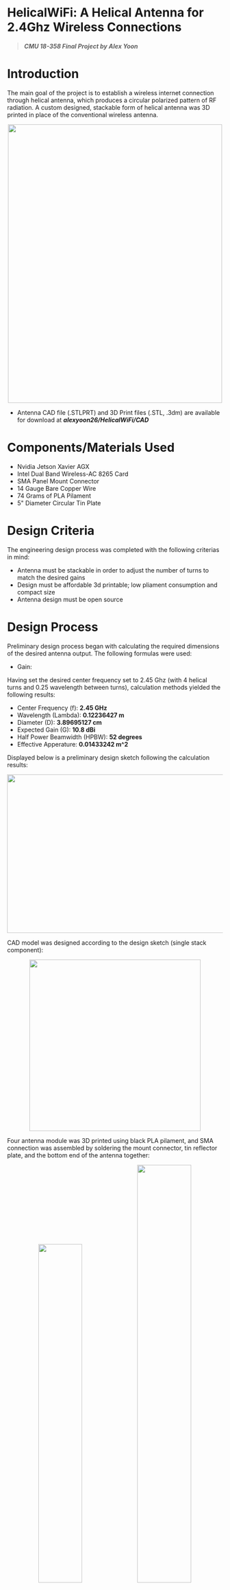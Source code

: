 # HelicalWiFi: A Helical Antenna for 2.4Ghz Wireless Connections

> ***CMU 18-358 Final Project by Alex Yoon***

# Introduction
The main goal of the project is to establish a wireless internet connection through helical antenna, which produces a circular polarized pattern of RF radiation. A custom designed, stackable form of helical antenna was 3D printed in place of the conventional wireless antenna. 

<p align="center">
  <img src="/assets/helical.jpg" width="500" height="650">
</p>

- Antenna CAD file (.STLPRT) and 3D Print files (.STL, .3dm) are available for download at ***alexyoon26/HelicalWiFi/CAD***

# Components/Materials Used
- Nvidia Jetson Xavier AGX
- Intel Dual Band Wireless-AC 8265 Card
- SMA Panel Mount Connector
- 14 Gauge Bare Copper Wire
- 74 Grams of PLA Pilament
- 5" Diameter Circular Tin Plate

# Design Criteria
The engineering design process was completed with the following criterias in mind:
- Antenna must be stackable in order to adjust the number of turns to match the desired gains
- Design must be affordable 3d printable; low pliament consumption and compact size
- Antenna design must be open source

# Design Process
Preliminary design process began with calculating the required dimensions of the desired antenna output. The following formulas were used:

- Gain: 

Having set the desired center frequency set to 2.45 Ghz (with 4 helical turns and 0.25 wavelength between turns), calculation methods yielded the following results:
- Center Frequency (f): **2.45 GHz**
- Wavelength (Lambda): **0.12236427 m**
- Diameter (D): **3.89695127 cm**
- Expected Gain (G): **10.8 dBi**
- Half Power Beamwidth (HPBW): **52 degrees**
- Effective Apperature: **0.01433242 m^2**

Displayed below is a preliminary design sketch following the calculation results:
<p align="center">
  <img src="/assets/design.jpg" width="700" height="370">
</p>

CAD model was designed according to the design sketch (single stack component):
<p align="center">
  <img src="/assets/cad.PNG" width="400" height="400">
</p>

Four antenna module was 3D printed using black PLA pilament, and SMA connection was assembled by soldering the mount connector, tin reflector plate, and the bottom end of the antenna together:
<p align="center" width="100%">
    <img width="45%" src="/assets/helical.jpg"> 
    <img width="50%" src="/assets/connection.jpg"> 
</p>

# Testing
Testing of the helical antenna was conducted using a portable network analyzer rated 11 GHz and a Jetson Xavier AGX with a M.2 wireless card installed. The network analyzer was calibrated then displayed the Standing Wave Ratio (SWR) and the S-Parameter of the helical antenna.

***SWR Graph Display (left) and S-Parameter Graph Display (right):***
<p align="center" width="100%">
    <img width="45%" src="/assets/SWR.jpg"> 
    <img width="47%" src="/assets/s11.jpg"> 
</p>

The network analyzer results show that helical antenna is centered around ***2.6GHz***, rather than the desired 2.4GHz range. It has also shown a SWR of 1.229 and antenna gain of 20 dBi. Possible explanations for such result are:
- Effect of material of the 3D printed component (PLA)
- Difference in actual diameter of the Helix due to wire deformation
- Difference in actual diameter of the Helix due to design fault

Further testing was conducted by connecting the antenna to the Jetson's AC8265 Wireless Card, then performing an online network speed test. Speed test was performed on https://www.speedtest.net/ and the result was compared with stock and no antenna installed.

***Helical Antenna:***
<p align="center" width="100%">
    <img width="40%" src="/assets/helicpic.jpg"> 
    <img width="55%" src="/assets/helicspeed.png"> 
</p>

***Stock Antenna:***
<p align="center" width="100%">
    <img width="40%" src="/assets/normpic.jpg"> 
    <img width="55%" src="/assets/normspeed.png"> 
</p>

***No Antenna:***
<p align="center" width="100%">
    <img width="40%" src="/assets/nopic.jpg"> 
    <img width="55%" src="/assets/nonespeed.png"> 
</p>

